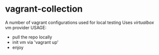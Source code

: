 # vagrant-collection
A number of vagrant configurations used for local testing
Uses *virtualbox* vm provider
USAGE:
 - pull the repo locally
 - init vm via 'vagrant up'
 - enjoy
